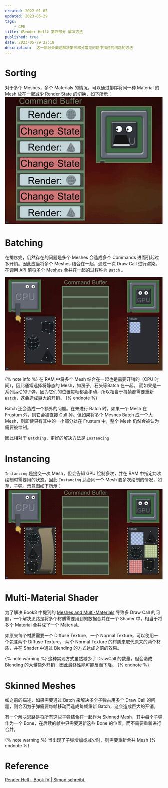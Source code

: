 ```yaml
---
created: 2022-01-05
updated: 2023-05-29
tags:
    - GPU
title: 《Render Hell》 第四部分 解决方法
published: true
date: 2023-05-29 22:18 
description:  这一部分会阐述解决第三部分常见问题中描述的问题的方法
---
```


# Sorting

对于多个 Meshes，多个 Materials 的情况，可以通过排序将同一种 Material 的 Mesh 放在一起减少 Render State 的切换，如下所示：
![重新排序以减少 State 切换](/book_4_solutions/optimisation_sorting_01.gif)

# Batching

在排序完，仍然存在的问题是多个 Meshes 会造成多个 Commands 进而引起过多开销。因此应当将多个 Meshes 结合在一起，通过一次 Draw Call 进行渲染。在调用 API 前将多个 Meshes 合并在一起的过程称为 `Batch` 。

![Batching](/book_4_solutions/optimisation_batching_02.gif)

{% note info %}
在 RAM 中将多个 Mesh 结合在一起也是需要开销的（CPU 时间），因此通常选择将静态的 Mesh，如房子，石头等Batch 在一起。 而如果是一系列运动的子弹，因为它们的位置每帧都会移动，所以相当于每帧都需要重新 `Batch`，这会造成巨大的开销。
{% endnote %}

Batch 还会造成一个额外的问题。在未进行 Batch 时，如果一个 Mesh 在 Frustum 外，则它会被直接 Cull 掉。但如果将多个 Meshes Batch 成一个大 Mesh，则即使只有其中的一小部分处在 Frustum 中，整个 Mesh 仍然会被认为需要被绘制。

因此相对于 `Batching`，更好的解决方法是 `Instancing`

# Instancing

`Instancing` 是提交一次 Mesh，但会告知 GPU 绘制多次，并在 RAM 中指定每次绘制时需要用的状态。因此 `Instancing` 适合同一个 Mesh 要多次绘制的情况，如草，子弹。示意图如下所示：
![Instancing](/book_4_solutions/20200129181033200.gif)

# Multi-Material Shader

为了解决 Book3 中提到的 [Meshes and Multi-Materials](/book_3_problems#Meshes%20and%20Multi-Materials) 导致多 Draw Call 的问题，一个解决思路是将多个材质需要用到的数据合并在一个 Shader 中，相当于将多个 Material 合并成了一个 Material。

如原来每个材质需要一个 Diffuse Texture，一个 Normal Texture，可以使用一个包含两个 Diffuse Texture， 两个 Normal Texture 的材质来取代原来的两个材质，并在 Shader 中通过 Blending 的方式达成之前的效果。

{% note warning %}
这种实现方式虽然减少了 DrawCall 的数量，但会造成 Blending 的大量额外开销，因此最终性能可能反而下降。
{% endnote %}

# Skinned Meshes

如之前的描述，如果需要通过 Batch 来解决多个子弹占用多个 Draw Call 的问题，则会因为子弹需要每帧移动而造成每帧重新 Batch，这会造成巨大的开销。

有一个解决思路是将所有这些子弹结合在一起作为 Skinned Mesh，其中每个子弹作为一个 Bone，在后续的帧中只需要更新这些 Bone 的位置，而不需要重新进行合并。

{% note warning %}
当出现了子弹增加或减少时，则需要重新合并 Mesh
{% endnote %}

# Reference

[Render Hell – Book IV | Simon schreibt.](http://simonschreibt.de/gat/renderhell-book4/)
